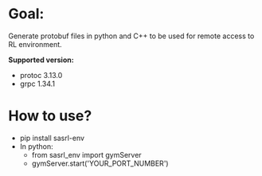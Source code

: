# Goal:
Generate protobuf files in python and C++ to be used for remote access to RL environment.

**Supported version:**
* protoc 3.13.0
* grpc 1.34.1

# How to use?
- pip install sasrl-env
- In python:
  - from sasrl_env import gymServer
  - gymServer.start('YOUR_PORT_NUMBER')
